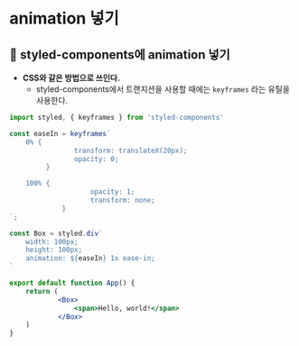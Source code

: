 # animation 넣기

## 📌 styled-components에 animation 넣기

- **CSS와 같은 방법으로 쓰인다.**
    - styled-components에서 트랜지션을 사용할 때에는 `keyframes` 라는 유틸을 사용한다.

```jsx
import styled, { keyframes } from 'styled-components'

const easeIn = keyframes`
	0% {
				transform: translateX(20px);
				opacity: 0;
		 }

	100% {
					opacity: 1;
					transform: none;
			 }
`;

const Box = styled.div`
	width: 100px;
	height: 100px;
	animation: ${easeIn} 1s ease-in;
`

export default function App() {
	return (
			<Box>
				<span>Hello, world!</span>
			</Box>
	)
}
```